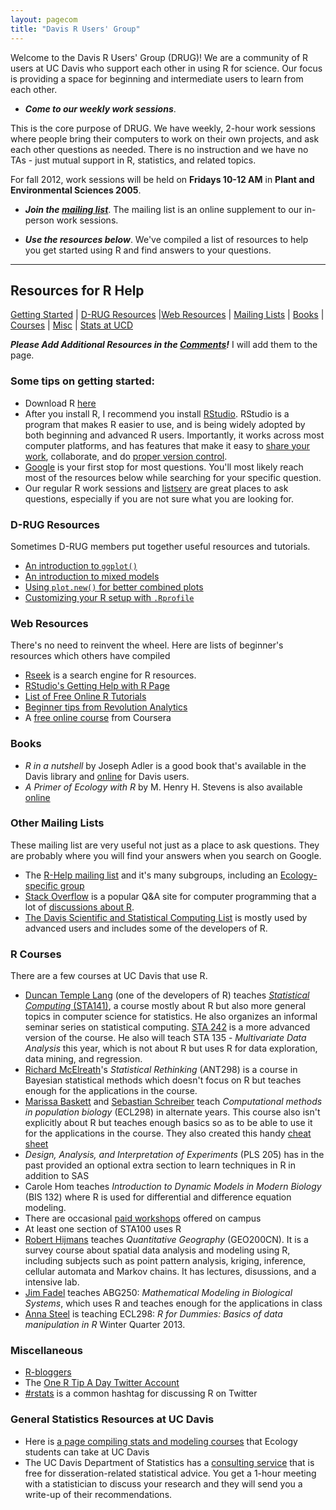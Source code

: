 ```yaml
---
layout: pagecom
title: "Davis R Users' Group"
---
```


Welcome to the Davis R Users' Group (DRUG)!  We are a community of R users at UC Davis who support each other in using R for science. Our focus is providing a space for beginning and intermediate users to learn from each other.

-   ***Come to our weekly work sessions***.

This is the core purpose of DRUG.  We have weekly, 2-hour work sessions where people bring their computers to work on their own projects, and ask each other questions as needed.  There is no instruction and we have no TAs - just mutual support in R, statistics, and related topics.

For fall 2012, work sessions will be held on **Fridays 10-12 AM** in **Plant and Environmental Sciences 2005**.

 - ***Join the [mailing list](https://groups.google.com/d/forum/davis-rug)***. 
   The mailing list is an online supplement to our in-person work sessions.
 
 - ***Use the resources below***.
   We've compiled a list of resources to help you get started using R and find answers to your questions.

-------

## Resources for R Help

[Getting Started](#some-tips-on-getting-started) | [D-RUG Resources](#d-rug-resources) |[Web Resources](#web-resources) | [Mailing Lists](#other-mailing-lists) | [Books](#books) | [Courses](#r-courses) | [Misc](#miscellaneous) | [Stats at UCD](#general-statistics-resources-at-uc-davis)

***Please Add Additional Resources in the [Comments](#disqus_thread)!*** I will add them to the page.

### Some tips on getting started:

 - Download R [here](http://cran.cs.wwu.edu/)
 - After you install R, I recommend you install [RStudio](http://www.rstudio.org/).  RStudio is a program that makes R easier to use, and is being widely adopted by both beginning and advanced R users. Importantly, it works across most computer platforms, and has features that make it easy to [share your work](http://rpubs.com/), collaborate, and do [proper version control](http://rstudio.org/docs/version_control/overview). 
 - [Google](http://www.google.com) is your first stop for most questions.  You'll most likely reach most of the resources below while searching for your specific question.
 - Our regular R work sessions and [listserv](https://groups.google.com/d/forum/davis-rug) are great places to ask questions, especially if you are not sure what you are looking for.

### D-RUG Resources

Sometimes D-RUG members put together useful resources and tutorials.

 - [An introduction to `ggplot()`](http://www.noamross.net/blog/2012/10/5/ggplot-introduction.html)
 - [An introduction to mixed models](http://www.noamross.net/blog/2012/10/19/stella-copeland-on-mixed-models.html)
 - [Using `plot.new()` for better combined plots](http://www.noamross.net/blog/2012/10/26/plotnew.html)
 - [Customizing your R setup with `.Rprofile`](http://www.noamross.net/blog/2012/11/2/rprofile.html)

### Web Resources

There's no need to reinvent the wheel.  Here are lists of beginner's resources which others have compiled

 - [Rseek](http://rseek.org/) is a search engine for R resources.
 - [RStudio's Getting Help with R Page](http://www.rstudio.org/docs/help_with_r)
 - [List of Free Online R Tutorials](http://pairach.com/2012/06/17/r_tutorials_non-uni/)
 - [Beginner tips from Revolution Analytics](http://blog.revolutionanalytics.com/beginner-tips/) 
 - A [free online course](https://www.coursera.org/course/compdata) from Coursera

### Books

 - *R in a nutshell* by Joseph Adler is a good book that's available in the Davis library and [online](http://proquest.safaribooksonline.com/9781449377502) for Davis users.
 - *A Primer of Ecology with R* by M. Henry H. Stevens is also available [online](http://www.springerlink.com/content/l48073/?p=6e7edb19e2964135bb5b67aa016171de&pi=15#section=64711&page=5&locus=0)

### Other Mailing Lists

These mailing list are very useful not just as a place to ask questions.  They are probably where you will find your answers when you search on Google.

 - The [R-Help mailing list](http://www.r-project.org/mail.html) and it's many subgroups, including an [Ecology-specific group](https://stat.ethz.ch/mailman/listinfo/r-sig-ecology)
 - [Stack Overflow](http://stackoverflow.com/) is a popular Q&A site for computer programming that a lot of [discussions about R](http://stackoverflow.com/questions/tagged/r).
 - [The Davis Scientific and Statistical Computing List](https://lists.ucdavis.edu/sympa/info/statscicomp) is mostly used by advanced users and includes some of the developers of R.
 
### R Courses

There are a few courses at UC Davis that use R.

 - [Duncan Temple Lang](http://www.stat.ucdavis.edu/~duncan/) (one of the developers of R) teaches [*Statistical Computing* (STA141)](http://eeyore.ucdavis.edu/stat141/), a course mostly about R but also more general topics in computer science for statistics. He also organizes an informal seminar series on statistical computing.  [STA 242](http://eeyore.ucdavis.edu/stat242/) is a more advanced version of the course.  He also will teach STA 135 - *Multivariate Data Analysis* this year, which is not about R but uses R for data exploration, data mining, and regression.
 - [Richard McElreath](http://xcelab.net/rm/)'s *Statistical Rethinking* (ANT298) is a course in Bayesian statistical methods which doesn't focus on R but teaches enough for the applications in the course.
 - [Marissa Baskett](http://www.des.ucdavis.edu/faculty/baskett/) and [Sebastian Schreiber](http://www-eve.ucdavis.edu/sschreiber/) teach *Computational methods in population biology* (ECL298) in alternate years. This course also isn't explicitly about R but teaches enough basics so as to be able to use it for the applications in the course.  They also created this handy [cheat sheet](http://www.des.ucdavis.edu/faculty/baskett/downloads/Rcommands.pdf)
 - *Design, Analysis, and Interpretation of Experiments* (PLS 205) has in the past provided an optional extra section to learn techniques in R in addition to SAS
 - Carole Hom teaches *Introduction to Dynamic Models in Modern Biology* (BIS 132) where R is used for differential and difference equation modeling.
 - There are occasional [paid workshops](http://www.hafnerconsulting.com/ucd2012/) offered on campus
 - At least one section of STA100 uses R
 - [Robert Hijmans](http://www.des.ucdavis.edu/FacultyInfo.aspx?ID_Number=83) teaches *Quantitative Geography* (GEO200CN).  It is a survey course about spatial data analysis and modeling using R, including subjects such as point pattern analysis, kriging, inference, cellular automata and Markov chains. It has lectures, disussions, and a intensive lab.
 - [Jim Fadel](http://animalscience.ucdavis.edu/faculty/fadel/) teaches ABG250: *Mathematical Modeling in Biological Systems*, which uses R and teaches enough for the applications in class
 - [Anna Steel](http://biotelemetry.ucdavis.edu/pages/bio_Steel.asp) is teaching ECL298: *R for Dummies: Basics of data manipulation in R* Winter Quarter 2013.
 
 
### Miscellaneous

 - [R-bloggers](http://www.r-bloggers.com/)
 - The [One R Tip A Day Twitter Account](https://twitter.com/RLangTip)
 - [#rstats](https://twitter.com/#!/search/%23rstats?q=%23rstats) is a common hashtag for discussing R on Twitter

### General Statistics Resources at UC Davis

 - Here is [a page compiling stats and modeling courses](stats.html) that Ecology students can take at UC Davis
 - The UC Davis Department of Statistics has a [consulting service](http://anson.ucdavis.edu/stats-lab/services) that is free for disseration-related statistical advice.  You get a 1-hour meeting with a statistician to discuss your research and they will send you a write-up of their recommendations.


